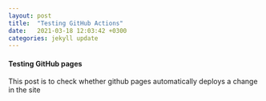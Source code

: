 ```yaml
---
layout: post
title:  "Testing GitHub Actions"
date:   2021-03-18 12:03:42 +0300
categories: jekyll update
---
```

#### Testing GitHub pages
This post is to check whether github pages automatically deploys a change in the site 